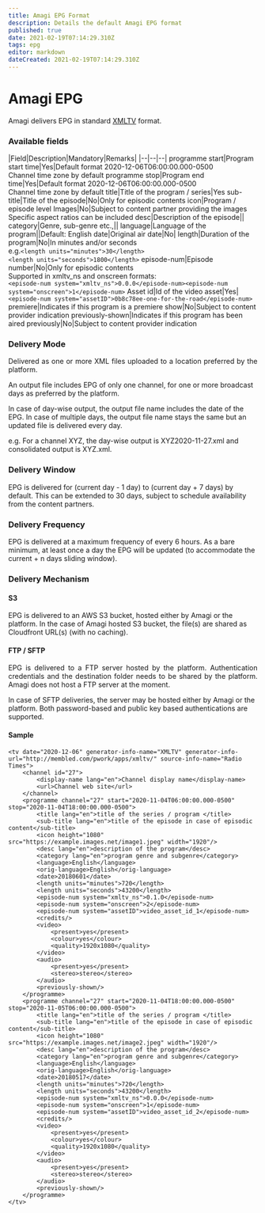 ```yaml
---
title: Amagi EPG Format
description: Details the default Amagi EPG format
published: true
date: 2021-02-19T07:14:29.310Z
tags: epg
editor: markdown
dateCreated: 2021-02-19T07:14:29.310Z
---
```


# Amagi EPG

Amagi delivers EPG in standard [XMLTV](http://wiki.xmltv.org/index.php/XMLTVFormat) format.

### Available fields

|Field|Description|Mandatory|Remarks|
|--|--|--|
programme start|Program start time|Yes|Default format 2020-12-06T06:00:00.000-0500<br/>Channel time zone by default 
programme stop|Program end time|Yes|Default format 2020-12-06T06:00:00.000-0500<br/>Channel time zone by default 
title|Title of the program / series|Yes
sub-title|Title of the episode|No|Only for episodic contents
icon|Program / episode level Images|No|Subject to content partner providing the images<br/>Specific aspect ratios can be included
desc|Description of the episode||
category|Genre, sub-genre etc.,||
language|Language of the program||Default: English
date|Original air date|No|
length|Duration of the program|No|In minutes and/or seconds<br/>e.g.```<length units="minutes">30</length>```<br/>```<length units="seconds">1800</length>```
episode-num|Episode number|No|Only for episodic contents<br/>Supported in xmltv_ns and onscreen formats:<br/>```<episode-num system="xmltv_ns">0.0.0</episode-num><episode-num system="onscreen">1</episode-num>```
Asset id|Id of the video asset|Yes|```<episode-num system="assetID">0b8c78ee-one-for-the-road</episode-num>```
premiere|Indicates if this program is a premiere show|No|Subject to content provider indication
previously-shown|Indicates if this program has been aired previously|No|Subject to content provider indication

### Delivery Mode

<p align="justify">
Delivered as one or more XML files uploaded to a location preferred by the platform. 

An output file includes EPG of only one channel, for one or more broadcast days as preferred by the platform. 

In case of day-wise output, the output file name includes the date of the EPG. In case of multiple days, the output file name stays the same but an updated file is delivered every day.

e.g. For a channel XYZ, the day-wise output is XYZ2020-11-27.xml and consolidated output is XYZ.xml. 
</p>

### Delivery Window

EPG is delivered for (current day - 1 day) to (current day + 7 days) by default. This can be extended to 30 days, subject to schedule availability from the content partners.


### Delivery Frequency
EPG is delivered at a maximum frequency of every 6 hours. As a bare minimum, at least once a day the EPG will be updated (to accommodate the current + n days sliding window).


### Delivery Mechanism

#### S3

EPG is delivered to an AWS S3 bucket, hosted either by Amagi or the platform. In the case of Amagi hosted S3 bucket, the file(s) are shared as Cloudfront URL(s) (with no caching).

#### FTP / SFTP

<p align="justify">
EPG is delivered to a FTP server hosted by the platform. Authentication credentials and the destination folder needs to be shared by the platform. Amagi does not host a FTP server at the moment. 

In case of SFTP deliveries, the server may be hosted either by Amagi or the platform. Both password-based and public key based authentications are supported. 
</p>

#### Sample
```
<tv date="2020-12-06" generator-info-name="XMLTV" generator-info-url="http://membled.com/pwork/apps/xmltv/" source-info-name="Radio Times">
	<channel id="27">
		<display-name lang="en">Channel display name</display-name>
		<url>Channel web site</url>
	</channel>
	<programme channel="27" start="2020-11-04T06:00:00.000-0500" stop="2020-11-04T18:00:00.000-0500">
		<title lang="en">title of the series / program </title>
		<sub-title lang="en">title of the episode in case of episodic content</sub-title>
		<icon height="1080" src="https://example.images.net/image1.jpeg" width="1920"/>
		<desc lang="en">description of the program</desc>
		<category lang="en">program genre and subgenre</category>
		<language>English</language>
		<orig-language>English</orig-language>
		<date>20180601</date>
		<length units="minutes">720</length>
		<length units="seconds">43200</length>
		<episode-num system="xmltv_ns">0.1.0</episode-num>
		<episode-num system="onscreen">2</episode-num>
		<episode-num system="assetID">video_asset_id_1</episode-num>
		<credits/>
		<video>
			<present>yes</present>
			<colour>yes</colour>
			<quality>1920x1080</quality>
		</video>
		<audio>
			<present>yes</present>
			<stereo>stereo</stereo>
		</audio>
		<previously-shown/>
	</programme>
	<programme channel="27" start="2020-11-04T18:00:00.000-0500" stop="2020-11-05T06:00:00.000-0500">
		<title lang="en">title of the series / program </title>
		<sub-title lang="en">title of the episode in case of episodic content</sub-title>
		<icon height="1080" src="https://example.images.net/image2.jpeg" width="1920"/>
		<desc lang="en">description of the program</desc>
		<category lang="en">program genre and subgenre</category>
		<language>English</language>
		<orig-language>English</orig-language>
		<date>20180517</date>
		<length units="minutes">720</length>
		<length units="seconds">43200</length>
		<episode-num system="xmltv_ns">0.0.0</episode-num>
		<episode-num system="onscreen">1</episode-num>
		<episode-num system="assetID">video_asset_id_2</episode-num>
		<credits/>
		<video>
			<present>yes</present>
			<colour>yes</colour>
			<quality>1920x1080</quality>
		</video>
		<audio>
			<present>yes</present>
			<stereo>stereo</stereo>
		</audio>
		<previously-shown/>
	</programme>
</tv>
```